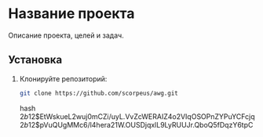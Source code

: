 # Название проекта

Описание проекта, целей и задач.

## Установка

1. Клонируйте репозиторий:
   ```bash
   git clone https://github.com/scorpeus/awg.git
   ```
   hash
   $2b$12$EtWskueL2wuj0mCZi/uyL.VvZcWERAIZ4o2VIqOSOPnZYPuYCFcjq
   $2b$12$pVuQUgMMc6/l4hera21W.OUSDjqxlL9LyRUUJr.QboQ5fDqzY6tpC
